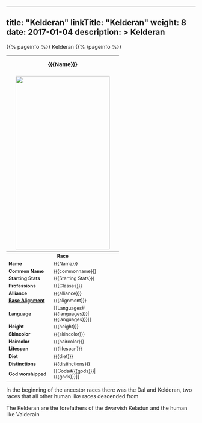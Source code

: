 
---
title: "Kelderan"
linkTitle: "Kelderan"
weight: 8
date: 2017-01-04
description: >
 Kelderan
---

{{% pageinfo %}}
Kelderan
{{% /pageinfo %}}

<table class="infobox" style="font-size:89%; width:300px;">
<tbody>
<tr><th colspan="2" class="color1" style="font-size:120%; padding:1em;">{{{Name}}}</th></tr>
<tr style="text-align:center;"><td colspan="2" style="padding:0.5em;"><img src="https://www.fallofanempire.com/img/races/kelderan.png" width="250" height="461"></td></tr>
<tr><th colspan="2" class="color1"> Race</th></tr>
<tr><td style="width:40%;"> <b>Name</b></td><td style="width:60%;"> {{{Name}}}</td></tr>
<tr><td> <b>Common Name</b></td><td> {{{commonname}}}</td></tr>
<tr><td> <b>Starting Stats</b></td><td> {{{Starting Stats}}}</td></tr>
<tr><td> <b>Professions</b></td><td> {{{Classes}}}</td></tr>
<tr><td> <b>Alliance</b></td><td> {{{alliance}}}</td></tr>
<tr><td> <b><a href="/wiki/Base_Alignment" title="Base Alignment">Base Alignment</a></b></td><td> {{{alignment}}}</td></tr>
<tr><td> <b>Language</b></td><td> [[Languages#{{{languages}}}|{{{languages}}}]]</td></tr>
<tr><td> <b>Height</b></td><td> {{{height}}}</td></tr>
<tr><td> <b>Skincolor</b></td><td> {{{skincolor}}}</td></tr>
<tr><td> <b>Haircolor</b></td><td> {{{haircolor}}}</td></tr>
<tr><td> <b>Lifespan</b></td><td> {{{lifespan}}}</td></tr>
<tr><td> <b>Diet</b></td><td> {{{diet}}}</td></tr>
<tr><td> <b>Distinctions</b></td><td> {{{distinctions}}}</td></tr>
<tr><td> <b>God worshipped</b></td><td> [[Gods#{{{gods}}}|{{{gods}}}]]</td></tr>
</tbody>
</table>

In the beginning of the ancestor races there was the Dal and Kelderan, two races that all other human like races descended from

The Kelderan are the forefathers of the dwarvish Keladun and the human like Valderain
